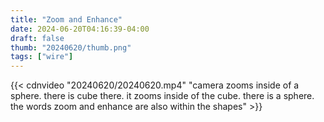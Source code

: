 ```yaml
---
title: "Zoom and Enhance"
date: 2024-06-20T04:16:39-04:00
draft: false
thumb: "20240620/thumb.png"
tags: ["wire"]
---
```


{{< cdnvideo "20240620/20240620.mp4" "camera zooms inside of a sphere. there is cube there. it zooms inside of the cube. there is a sphere. the words zoom and enhance are also within the shapes" >}}
